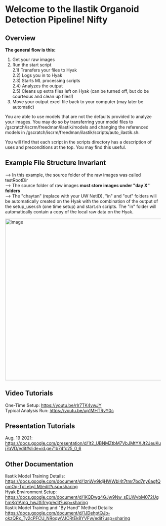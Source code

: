 # Welcome to the Ilastik Organoid Detection Pipeline! Nifty

## Overview
**The general flow is this:**
1) Get your raw images  
2) Run the start script  
	2.1) Transfers your files to Hyak  
	2.2) Logs you in to Hyak  
	2.3) Starts ML processing scripts  
	2.4) Analyzes the output  
	2.5) Cleans up extra files left on Hyak (can be turned off, but do be courteous and clean up files!)  
3) Move your output excel file back to your computer (may later be automatic)  

You are able to use models that are not the defaults provided to analyze your images.
You may do so by transferring your model files to /gscratch/iscrm/freedman/ilastik/models
and changing the referenced models in /gscratch/iscrm/freedman/ilastik/scripts/auto\_ilastik.sh.  

You will find that each script in the scripts directory has a description of uses and 
preconditions at the top. You may find this useful.

## Example File Structure Invariant
--> In this example, the source folder of the raw images was called testRootDir   
--> The source folder of raw images **must store images under "day X" folders**  
--> The "chaytan" (replace with your UW NetID), "in" and "out" folders will be automatically created on the Hyak with the combination of the output of the setup_user.sh (one time setup) and start.sh scripts. The "in" folder will automatically contain a copy of the local raw data on the Hyak.

<img width="521" alt="image" src="https://user-images.githubusercontent.com/35582442/129659207-e91befc9-bacc-443b-b5bf-92f1eae1136b.png">

## Video Tutorials
One-Time Setup: https://youtu.be/rlr7TK4ywJY  
Typical Analysis Run: https://youtu.be/up1MHTRvY0c

## Presentation Tutorials
Aug. 19 2021: https://docs.google.com/presentation/d/1t2_UBNMZtbM7VbJMtYXJt2JeuKuj7qVD/edit#slide=id.ge71b74fc25_0_6
  
## Other Documentation
Ilastik Model Training Details: https://docs.google.com/document/d/1znWy9IdjHWWbI4t7tmr7bd7ny6agfQomOq-TpLebyLM/edit?usp=sharing  
Hyak Environment Setup: https://docs.google.com/document/d/1KQDwg4GJw9Nw_sEUWvbM072UghmKq1Amq_hwJXi1ryg/edit?usp=sharing  
Ilastik Model Training and "By Hand" Method Details: https://docs.google.com/document/d/1JDehptQJb-okzQRx_Ty2cPFCU_NRoqwVJCRtEk8YVFw/edit?usp=sharing  



